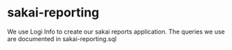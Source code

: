 # sakai-reporting
We use Logi Info to create our sakai reports application.  The queries we use are documented in sakai-reporting.sql
